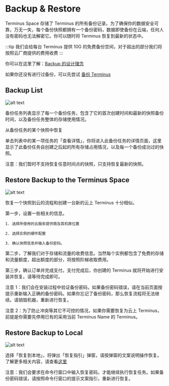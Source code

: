 # Backup & Restore

Terminus Space 存储了 Terminus 的所有备份记录。为了确保你的数据安全可靠，万无一失，每个备份快照都拥有一个备份密码，数据即使备份在云端，任何人没有密码也无法解密它。你可以随时将 Terminus 恢复到最新的状态中。

:::tip
我们会给每台 Terminus 提供 10G 的免费备份空间，对于超出的部分我们将按照云厂商提供的费用收费
:::

你可以在这里了解：[Backup 的设计理念](/overview/terminus/data.md#backup)

如果你还没有进行过备份，可以先尝试 [备份 Terminus](../../how-to/terminus/settings/backup.md)

## Backup List

![alt text](/images/how-to/space/backup_list.jpg)

备份任务列表显示了每一个备份任务，包含了它的首次创建时间和最新的快照备份时间，以及备份任务整体的存储使用情况。

从备份任务的某个快照中恢复

单击列表中的某一项任务的「查看详情」，你将进入此备份任务的详情页面，这里显示了此备份任务自创建之后起的所有存储占用情况，以及每一个备份成功过的快照。

注意：我们暂时不支持恢复任意时间点的快照，只支持恢复最新的快照。

## Restore Backup to the Terminus Space

![alt text](/images/how-to/space/restore_backup_to_the_terminus_space.jpg)

恢复一个快照到云的流程和创建一台新的云上 Terminus 十分相似。

第一步，设置一些相关的信息。

    1. 选择所使用的云服务提供商及其机房位置

    2. 选择实例的硬件配置

    3. 确认快照信息并输入备份密码。

第二步，了解我们对于存储和流量的收费信息。当然每个实例都包含了免费的存储和流量额度，超出额度的部分，将按照阶梯收取费用。

第三步，确认订单并完成支付。支付完成后，你创建的 Terminus 就将开始进行安装并恢复。请等待完成即可。

注意 1：我们会在安装过程中验证备份密码，如果备份密码错误，请在当前页面按提示重新输入正确的备份密码。如果你忘记了备份密码，那么恢复流程将无法继续。请销毁机器，重新进行恢复。

注意 2：为了防止冲突等其它不可控的情况，如果你需要恢复为云上 Terminus，前提是你需要先停用已有的采用当前 Terminus Name 的 Terminus。

## Restore Backup to Local

![alt text](/images/how-to/space/restore_backup_to_local.jpg)

选择「恢复到本地」，将弹出「恢复指引」弹窗，请按弹窗的文案说明操作恢复。了解更多相关内容，请查看[这里](../../developer/develop/advanced/cli.md#在本地用一个备份快照还原-terminus)

注意：我们会要求在命令行窗口中输入恢复密码，才能继续执行恢复任务。如果备份密码错误，请按照命令行窗口的提示文案指引，重新进行恢复。
